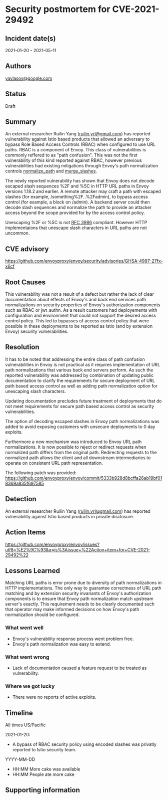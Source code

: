 # Security postmortem for CVE-2021-29492

## Incident date(s)

2021-01-20 - 2021-05-11

## Authors

yavlasov@google.com

## Status

Draft

## Summary

An external researcher Ruilin Yang (ruilin.yrl@gmail.com) has reported vulnerability against Istio based products
that allowed an adversary to bypass Role Based Access Controls (RBAC) when configured to use URL paths. RBAC is 
a component of Envoy. This class of vulnerabilities is commonly reffered to as "path confusion". This was not the
first vulnerability of this kind reported against RBAC, however previous vulnerabilities had existing mitigations
through Envoy's path normalization controls [normalize_path](https://www.envoyproxy.io/docs/envoy/v1.18.2/api-v3/extensions/filters/network/http_connection_manager/v3/http_connection_manager.proto.html#envoy-v3-api-field-extensions-filters-network-http-connection-manager-v3-httpconnectionmanager-normalize-path)
and [merge_slashes](https://www.envoyproxy.io/docs/envoy/v1.18.2/api-v3/extensions/filters/network/http_connection_manager/v3/http_connection_manager.proto.html#envoy-v3-api-field-extensions-filters-network-http-connection-manager-v3-httpconnectionmanager-merge-slashes).

The newly reported vulnerability has shown that Envoy does not decode escaped slash sequences %2F and %5C in HTTP 
URL paths in Envoy versions 1.18.2 and earlier. A remote attacker may craft a path with escaped slashes (for example,
/something%2F..%2Fadmin), to bypass access control (for example, a block on /admin). A backend server could then decode
slash sequences and normalize the path to provide an attacker access beyond the scope provided for by the access control
policy.

Unescaping %2F or %5C is not [RFC 3986](https://datatracker.ietf.org/doc/html/rfc3986#section-6) compliant. However HTTP
implementaions that unescape slash characters in URL paths are not uncommon.

## CVE advisory

https://github.com/envoyproxy/envoy/security/advisories/GHSA-4987-27fx-x6cf

## Root Causes

This vulnerability was not a result of a defect but rather the lack of clear documentation about effects of Envoy's
and back end services path normalizations on security properties of Envoy's authorization
components such as RBAC or jwt_authn. As a result customers had deployements with configuration and environment that
could not support the desired access control policy. This led to bypasses of access control policy that were possible in
these deployments to be reported as Istio (and by extension Envoy) security vulnerabilities.

## Resolution

It has to be noted that addressing the entire class of path confusion vulnerabilities in Envoy is not practical as it
requires implementation of URL path normalizations that various back end servers perform. As such the reported vulnerability
was addressed by combination of updating public documentation to clarify the requirements for secure deployment of URL path
based access control as well as adding path normalization option for unescaping slash characters.

Updating documentation precludes future treatment of deployments that do not meet requirements for secure path based
access control as security vulnerabilities.

The option of decoding escaped slashes in Envoy path normalizations was added to avoid exposing customers with unsecure
deployments to 0 day exploits.

Furthermore a new mechanism was introduced to Envoy URL path normalizations. It is now possible to reject or redirect
requests when normalized path differs from the original path. Redirecting requests to the normalized path allows
the client and all downstream intermediaries to operate on consistent URL path representation.

The following patch was provided: https://github.com/envoyproxy/envoy/commit/5333b928d8bcffa26ab19bf018369a835f697585

## Detection

An external researcher Ruilin Yang (ruilin.yrl@gmail.com) has reported vulnerability against Istio based products in
private disclosure.

## Action Items

https://github.com/envoyproxy/envoy/issues?utf8=%E2%9C%93&q=is%3Aissue+%22Action+item+for+CVE-2021-29492%22

## Lessons Learned

Matching URL paths is error prone due to diversity of path normalizations in HTTP implementations. The only way to
guarantee correctness of URL path matching and by extension security invariants of Envoy's authorization components
is to ensure that Envoy path normalization match upstream server's exactly. This requirement needs to be clearly
documented such that operator may make informed decisions on how Envoy's path normalization should be configured.

### What went well

*  Envoy's vulnerability response process went problem free.
*  Envoy's path normalization was easy to extend.

### What went wrong

*  Lack of documentation caused a feature request to be treated as vulnerability.

### Where we got lucky

*  There were no reports of active exploits.

## Timeline

All times US/Pacific

2021-01-20:
* A bypass of RBAC security policy using encoded slashes was privatly reported to Istio security team.

YYYY-MM-DD
* HH:MM More cake was available
* HH:MM People ate more cake

## Supporting information
